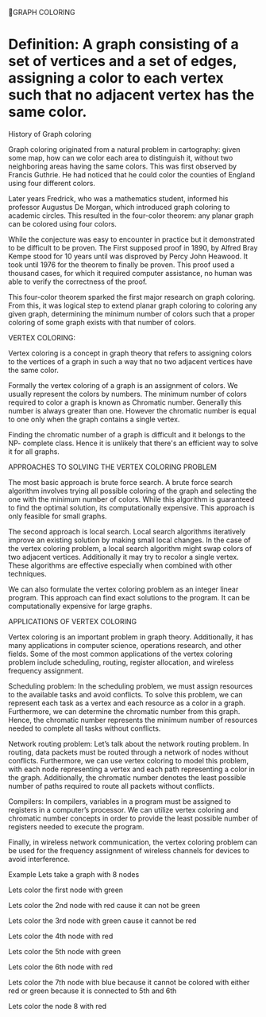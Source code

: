 📌GRAPH COLORING

# Definition: A graph consisting of a set of vertices and a set of edges, assigning a color to each vertex such that no adjacent vertex has the same color. 

History of Graph coloring

Graph coloring originated from a natural problem in cartography: given some map, how can we color each area to distinguish it, without two neighboring areas having the same colors. This was first observed by Francis Guthrie. He had noticed that he could color the counties of England using four different colors. 

Later years Fredrick, who was a mathematics student, informed his professor Augustus De Morgan, which introduced graph coloring to academic circles. This resulted in the four-color theorem: any planar graph can be colored using four colors. 

While the conjecture was easy to encounter in practice but it demonstrated to be difficult to be proven.  The First supposed proof in 1890, by Alfred Bray Kempe stood for 10 years until was disproved by Percy John Heawood. It took until 1976 for the theorem to finally be proven.  This proof used a thousand cases, for which it required computer assistance, no human was able to verify the correctness of the proof. 

This four-color theorem sparked the first major research on graph coloring. From this, it was logical step to extend planar graph coloring to coloring any given graph, determining the minimum number of colors such that a proper coloring of some graph exists with that number of colors.

VERTEX COLORING:

Vertex coloring is a concept in graph theory that refers to assigning colors to the vertices of a graph in such a way that no two adjacent vertices have the same color.

Formally the vertex coloring of a graph is an assignment of colors. We usually represent the colors by numbers. The minimum number of colors required to color a graph is known as Chromatic number. Generally this number is always greater than one. However the chromatic number is equal to one only when the graph contains a single vertex.

Finding the chromatic number of a graph is difficult and it belongs to the NP- complete class. Hence it is unlikely that there's an efficient way to solve it for all graphs. 

APPROACHES TO SOLVING THE VERTEX COLORING PROBLEM

The most basic approach is brute force search. A brute force search algorithm involves trying all possible coloring of the graph and selecting the one with the minimum number of colors. While this algorithm is guaranteed to find the optimal solution, its computationally expensive. This approach is only feasible for small graphs.

The second approach is local search. Local search algorithms iteratively improve an existing solution by making small local changes. In the case of the vertex coloring problem, a local search algorithm might swap colors of two adjacent vertices. Additionally it may try to recolor a single vertex. These algorithms are effective especially when combined with other techniques.

We can also formulate the vertex coloring problem as an integer linear program. This approach can find exact solutions to the program. It can be computationally expensive for large graphs.

APPLICATIONS OF VERTEX COLORING 

Vertex coloring is an important problem in graph theory. Additionally, it has many applications in computer science, operations research, and other fields. Some of the most common applications of the vertex coloring problem include scheduling, routing, register allocation, and wireless frequency assignment.

Scheduling problem:
In the scheduling problem, we must assign resources to the available tasks and avoid conflicts. To solve this problem, we can represent each task as a vertex and each resource as a color in a graph. Furthermore, we can determine the chromatic number from this graph. Hence, the chromatic number represents the minimum number of resources needed to complete all tasks without conflicts.

 Network routing problem:
Let’s talk about the network routing problem. In routing, data packets must be routed through a network of nodes without conflicts. Furthermore, we can use vertex coloring to model this problem, with each node representing a vertex and each path representing a color in the graph. Additionally, the chromatic number denotes the least possible number of paths required to route all packets without conflicts.

Compilers:
In compilers, variables in a program must be assigned to registers in a computer’s processor. We can utilize vertex coloring and chromatic number concepts in order to provide the least possible number of registers needed to execute the program.

Finally, in wireless network communication, the vertex coloring problem can be used for the frequency assignment of wireless channels for devices to avoid interference.






Example
Lets take a graph with 8 nodes

Lets color the first node with green












Lets color the 2nd node with red cause it can not be green


Lets color the 3rd node with green cause it cannot be red

Lets color the 4th node with red 


Lets color the 5th node with green 


Lets color the 6th node with red

Lets color the 7th node with blue because it cannot be colored with either red or green because it is connected to 5th and 6th















Lets color the node 8 with red




